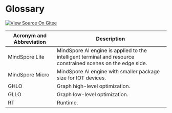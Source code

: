 ﻿# Glossary

[![View Source On Gitee](./_static/logo_source.png)](https://gitee.com/mindspore/docs/blob/r0.7/lite/docs/source_en/glossary.md)

|   Acronym and Abbreviation  |  Description  | 
| -----    | -----    |
| MindSpore Lite | MindSpore AI engine is applied to the intelligent terminal and resource constrained scenes on the edge side. |
| MindSpore  Micro | MindSpore AI engine with smaller package size for IOT devices. |
| GHLO | Graph high-level optimization. |
| GLLO | Graph low-level optimization. |
| RT | Runtime. |

